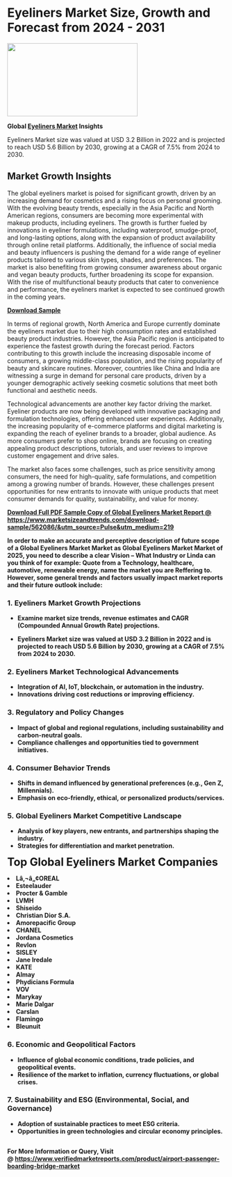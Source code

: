 <H1>Eyeliners Market Size, Growth and Forecast from 2024 - 2031</H1><img class="aligncenter size-medium wp-image-584254" src="https://thirdeyenews.in/wp-content/uploads/2024/09/Global-Market-Research-300x168.jpeg" alt="" width="300" height="168" /><p><strong>Global&nbsp;<a href="https://www.marketsizeandtrends.com/download-sample/562086/&amp;utm_source=Pulse&amp;utm_medium=219">Eyeliners Market</a> Insights</strong></p><p>Eyeliners Market size was valued at USD 3.2 Billion in 2022 and is projected to reach USD 5.6 Billion by 2030, growing at a CAGR of 7.5% from 2024 to 2030.</p><p><h2>Market Growth Insights</h2> <p>The global eyeliners market is poised for significant growth, driven by an increasing demand for cosmetics and a rising focus on personal grooming. With the evolving beauty trends, especially in the Asia Pacific and North American regions, consumers are becoming more experimental with makeup products, including eyeliners. The growth is further fueled by innovations in eyeliner formulations, including waterproof, smudge-proof, and long-lasting options, along with the expansion of product availability through online retail platforms. Additionally, the influence of social media and beauty influencers is pushing the demand for a wide range of eyeliner products tailored to various skin types, shades, and preferences. The market is also benefiting from growing consumer awareness about organic and vegan beauty products, further broadening its scope for expansion. With the rise of multifunctional beauty products that cater to convenience and performance, the eyeliners market is expected to see continued growth in the coming years.</p> <p><strong><a href="DownloadSampleLink">Download Sample</a></strong></p> <p>In terms of regional growth, North America and Europe currently dominate the eyeliners market due to their high consumption rates and established beauty product industries. However, the Asia Pacific region is anticipated to experience the fastest growth during the forecast period. Factors contributing to this growth include the increasing disposable income of consumers, a growing middle-class population, and the rising popularity of beauty and skincare routines. Moreover, countries like China and India are witnessing a surge in demand for personal care products, driven by a younger demographic actively seeking cosmetic solutions that meet both functional and aesthetic needs.</p> <p>Technological advancements are another key factor driving the market. Eyeliner products are now being developed with innovative packaging and formulation technologies, offering enhanced user experiences. Additionally, the increasing popularity of e-commerce platforms and digital marketing is expanding the reach of eyeliner brands to a broader, global audience. As more consumers prefer to shop online, brands are focusing on creating appealing product descriptions, tutorials, and user reviews to improve customer engagement and drive sales.</p> <p>The market also faces some challenges, such as price sensitivity among consumers, the need for high-quality, safe formulations, and competition among a growing number of brands. However, these challenges present opportunities for new entrants to innovate with unique products that meet consumer demands for quality, sustainability, and value for money.</p> <p><strong><a href="GetMoreLink"></p><p><span class=""><strong>Download Full PDF Sample Copy of Global Eyeliners Market Report</strong> @ <a href="https://www.marketsizeandtrends.com/download-sample/562086/&amp;utm_source=Pulse&amp;utm_medium=219" target="_blank">https://www.marketsizeandtrends.com/download-sample/562086/&amp;utm_source=Pulse&amp;utm_medium=219</a></span></p><p>In order to make an accurate and perceptive description of future scope of a Global&nbsp;Eyeliners Market Market as Global&nbsp;Eyeliners Market Market of 2025, you need to describe a clear Vision &ndash; What Industry or Linda can you think of for example: Quote from a Technology, healthcare, automotive, renewable energy, name the market you are Reffering to. However, some general trends and factors usually impact market reports and their future outlook include:</p><h3>1.&nbsp;<strong>Eyeliners Market Growth Projections</strong></h3><ul><li>Examine market size trends, revenue estimates and CAGR (Compounded Annual Growth Rate) projections.</li><li><p>Eyeliners Market size was valued at USD 3.2 Billion in 2022 and is projected to reach USD 5.6 Billion by 2030, growing at a CAGR of 7.5% from 2024 to 2030.</p></li></ul><h3>2.&nbsp;<strong>Eyeliners Market Technological Advancements</strong></h3><ul><li>Integration of AI, IoT, blockchain, or automation in the industry.</li><li>Innovations driving cost reductions or improving efficiency.</li></ul><h3>3.&nbsp;<strong>Regulatory and Policy Changes</strong></h3><ul><li>Impact of global and regional regulations, including sustainability and carbon-neutral goals.</li><li>Compliance challenges and opportunities tied to government initiatives.</li></ul><h3>4.&nbsp;<strong>Consumer Behavior Trends</strong></h3><ul><li>Shifts in demand influenced by generational preferences (e.g., Gen Z, Millennials).</li><li>Emphasis on eco-friendly, ethical, or personalized products/services.</li></ul><h3>5.&nbsp;<strong>Global Eyeliners Market Competitive Landscape</strong></h3><ul><li>Analysis of key players, new entrants, and partnerships shaping the industry.</li><li>Strategies for differentiation and market penetration.</li></ul><p data-pm-slice="1 1 []"><span style="color: inherit; font-family: inherit; font-size: 25px;">Top Global Eyeliners Market Companies</span></p><div class="" data-test-id=""><p><li>Lâ‚¬â„¢OREAL</li><li> Esteelauder</li><li> Procter & Gamble</li><li> LVMH</li><li> Shiseido</li><li> Christian Dior S.A.</li><li> Amorepacific Group</li><li> CHANEL</li><li> Jordana Cosmetics</li><li> Revlon</li><li> SISLEY</li><li> Jane Iredale</li><li> KATE</li><li> Almay</li><li> Phydicians Formula</li><li> VOV</li><li> Marykay</li><li> Marie Dalgar</li><li> Carslan</li><li> Flamingo</li><li> Bleunuit</li></p></div><h3>6.&nbsp;<strong>Economic and Geopolitical Factors</strong></h3><ul><li>Influence of global economic conditions, trade policies, and geopolitical events.</li><li>Resilience of the market to inflation, currency fluctuations, or global crises.</li></ul><h3>7.&nbsp;<strong>Sustainability and ESG (Environmental, Social, and Governance)</strong></h3><ul><li>Adoption of sustainable practices to meet ESG criteria.</li><li>Opportunities in green technologies and circular economy principles.</li></ul><h2><strong style="font-size: 14px;">For More Information or Query, Visit @&nbsp;</strong><a style="background-color: #ffffff; font-size: 14px;" href="https://www.marketsizeandtrends.com/report/eyeliners-market/" target="_blank">https://www.verifiedmarketreports.com/product/airport-passenger-boarding-bridge-market</a></h2>
